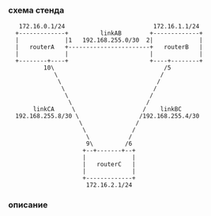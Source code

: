 
### cхема стенда




       172.16.0.1/24                         172.16.1.1/24
      +-------------+         linkAB        +-------------+
      |             |1   192.168.255.0/30  2|             |
      |   routerA   +-----------------------+   routerB   |
      |             |                       |             |
      +--------+----+                       +----+--------+
              10\                               /5
                 \                             /
                  \                           /
                   \                         /
                    \                       /
                     \                     /
           linkCA     \                   /    linkBC
      192.168.255.8/30 \                 /192.168.255.4/30
                        \               /
                         \             /
                          \           /
                          9\         /6
                         +--+-------+--+
                         |             |
                         |   routerC   |
                         |             |
                         +-------------+
                          172.16.2.1/24


### описание
